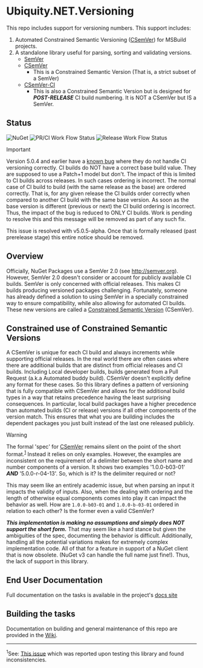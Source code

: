 # Ubiquity.NET.Versioning
This repo includes support for versioning numbers. This support includes:
1) Automated Constrained Semantic Versioning ([CSemVer](https:/csemver.org)) for MSBuild
   projects.
2) A standalone library useful for parsing, sorting and validating versions.
    - [SemVer](https://semver.org)
    - [CSemVer](https://csemver.org)
        - This is a Constrained Semantic Version (That is, a strict subset of a SemVer)
    - [CSemVer-CI](https://csemver.org)
        - This is also a Constrained Semantic Version but is designed for ***POST-RELEASE*** CI
          build numbering. It is NOT a CSemVer but IS a SemVer.

## Status
![NuGet](https://img.shields.io/nuget/dt/CSemVer.Build.Tasks.svg)
![PR/CI Work Flow Status](https://img.shields.io/github/actions/workflow/status/UbiquityDotNET/CSemVer.GitBuild/pr-build.yml?label=PR%2FCI%20Build%20Status)
![Release Work Flow Status](https://img.shields.io/github/actions/workflow/status/UbiquityDotNET/CSemVer.GitBuild/release-build.yml?label=Release%20Build%20Status)

>[!IMPORTANT]
> Version 5.0.4 and earlier have a [known bug](https://github.com/UbiquityDotNET/CSemVer.GitBuild/issues/64)
> where they do not handle CI versioning correctly. CI builds do NOT have a correct base build value. They
> are supposed to use a Patch+1 model but don't. The impact of this is limited to CI builds across releases.
> In such cases ordering is incorrect. The normal case of CI build to build (with the same release as the base)
> are ordered correctly. That is, for any given release the CI builds order correctly when compared to another
> CI build with the same base version. As soon as the base version is different (previous or next) the CI build
> ordering is incorrect. Thus, the impact of the bug is reduced to ONLY CI builds. Work is pending to resolve
> this and this message will be removed as part of any such fix.
>
> This issue is resolved with v5.0.5-alpha. Once that is formally released (past prerelease stage) this entire
> notice should be removed.

## Overview
Officially, NuGet Packages use a SemVer 2.0 (see http://semver.org).
However, SemVer 2.0 doesn't consider or account for publicly available CI builds.
SemVer is only concerned with official releases. This makes CI builds producing 
versioned packages challenging. Fortunately, someone has already defined a solution
to using SemVer in a specially constrained way to ensure compatibility, while also 
allowing for automated CI builds. These new versions are called a [Constrained Semantic
Version](http://csemver.org) (CSemVer).

## Constrained use of Constrained Semantic Versions
A CSemVer is unique for each CI build and always increments while supporting official releases.
In the real world there are often cases where there are additional builds that are distinct
from official releases and CI builds. Including Local developer builds, builds generated from a
Pull Request (a.k.a Automated buddy build). CSemVer doesn't explicitly define any format for
these cases. So this library defines a pattern of versioning that is fully compatible with
CSemVer and allows for the additional build types in a way that retains precedence having the
least surprising consequences. In particular, local build packages have a higher precedence
than automated builds (CI or release) versions if all other components of the version match.
This ensures that what you are building includes the dependent packages you just built instead
of the last one released publicly.

>[!WARNING]
> The formal 'spec' for [CSemVer](https://csemver.org) remains silent on the point of the short
> format.<sup>[1](#footnote_1)</sup> Instead it relies on only examples. However, the examples are inconsistent on the
> requirement of a delimiter between the short name and number components of a version. It
> shows two examples '1.0.0-b03-01' ***AND*** '5.0.0-r-04-13'. So, which is it? Is the
> delimiter required or not?
>
> This may seem like an entirely academic issue, but when parsing an input it impacts the
> validity of inputs. Also, when the dealing with ordering and the length of otherwise equal
> components comes into play it can impact the behavior as well. How are `1.0.0-b03-01` and
> `1.0.0-b-03-01` ordered in relation to each other? Is the former even a valid CSemVer?
>
> ***This implementation is making no assumptions and simply does NOT support the short form.***
> That may seem like a hard stance but given the ambiguities of the spec, documenting the behavior
> is difficult. Additionally, handling all the potential variations makes for extremely complex
> implementation code. All of that for a feature in support of a NuGet client that is now obsolete.
> (NuGet v3 can handle the full name just fine!). Thus, the lack of support in this library.

## End User Documentation
Full documentation on the tasks is available in the project's [docs site](https://ubiquitydotnet.github.io/CSemVer.GitBuild/)

## Building the tasks
Documentation on building and general maintenance of this repo are provided in the [Wiki](https://github.com/UbiquityDotNET/CSemVer.GitBuild/wiki).

----
<sup><a id="footnote_1">1</a></sup>See: [This issue](https://github.com/CK-Build/csemver.org/issues/2) which was reported upon
testing this library and found inconsistencies.

